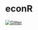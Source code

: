 # econR

[![Gitter](https://badges.gitter.im/ntpuecon/econR.svg)](https://gitter.im/ntpuecon/econR?utm_source=badge&utm_medium=badge&utm_campaign=pr-badge&utm_content=badge)